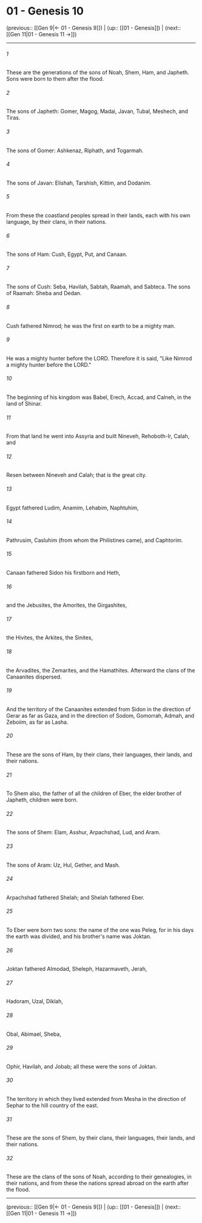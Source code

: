 # 01 - Genesis 10

(previous:: [[Gen 9|← 01 - Genesis 9]]) | (up:: [[01 - Genesis]]) | (next:: [[Gen 11|01 - Genesis 11 →]])

***


###### 1 
These are the generations of the sons of Noah, Shem, Ham, and Japheth. Sons were born to them after the flood. 

###### 2 
The sons of Japheth: Gomer, Magog, Madai, Javan, Tubal, Meshech, and Tiras. 

###### 3 
The sons of Gomer: Ashkenaz, Riphath, and Togarmah. 

###### 4 
The sons of Javan: Elishah, Tarshish, Kittim, and Dodanim. 

###### 5 
From these the coastland peoples spread in their lands, each with his own language, by their clans, in their nations. 

###### 6 
The sons of Ham: Cush, Egypt, Put, and Canaan. 

###### 7 
The sons of Cush: Seba, Havilah, Sabtah, Raamah, and Sabteca. The sons of Raamah: Sheba and Dedan. 

###### 8 
Cush fathered Nimrod; he was the first on earth to be a mighty man. 

###### 9 
He was a mighty hunter before the LORD. Therefore it is said, "Like Nimrod a mighty hunter before the LORD." 

###### 10 
The beginning of his kingdom was Babel, Erech, Accad, and Calneh, in the land of Shinar. 

###### 11 
From that land he went into Assyria and built Nineveh, Rehoboth-Ir, Calah, and 

###### 12 
Resen between Nineveh and Calah; that is the great city. 

###### 13 
Egypt fathered Ludim, Anamim, Lehabim, Naphtuhim, 

###### 14 
Pathrusim, Casluhim (from whom the Philistines came), and Caphtorim. 

###### 15 
Canaan fathered Sidon his firstborn and Heth, 

###### 16 
and the Jebusites, the Amorites, the Girgashites, 

###### 17 
the Hivites, the Arkites, the Sinites, 

###### 18 
the Arvadites, the Zemarites, and the Hamathites. Afterward the clans of the Canaanites dispersed. 

###### 19 
And the territory of the Canaanites extended from Sidon in the direction of Gerar as far as Gaza, and in the direction of Sodom, Gomorrah, Admah, and Zeboiim, as far as Lasha. 

###### 20 
These are the sons of Ham, by their clans, their languages, their lands, and their nations. 

###### 21 
To Shem also, the father of all the children of Eber, the elder brother of Japheth, children were born. 

###### 22 
The sons of Shem: Elam, Asshur, Arpachshad, Lud, and Aram. 

###### 23 
The sons of Aram: Uz, Hul, Gether, and Mash. 

###### 24 
Arpachshad fathered Shelah; and Shelah fathered Eber. 

###### 25 
To Eber were born two sons: the name of the one was Peleg, for in his days the earth was divided, and his brother's name was Joktan. 

###### 26 
Joktan fathered Almodad, Sheleph, Hazarmaveth, Jerah, 

###### 27 
Hadoram, Uzal, Diklah, 

###### 28 
Obal, Abimael, Sheba, 

###### 29 
Ophir, Havilah, and Jobab; all these were the sons of Joktan. 

###### 30 
The territory in which they lived extended from Mesha in the direction of Sephar to the hill country of the east. 

###### 31 
These are the sons of Shem, by their clans, their languages, their lands, and their nations. 

###### 32 
These are the clans of the sons of Noah, according to their genealogies, in their nations, and from these the nations spread abroad on the earth after the flood.

***

(previous:: [[Gen 9|← 01 - Genesis 9]]) | (up:: [[01 - Genesis]]) | (next:: [[Gen 11|01 - Genesis 11 →]])
